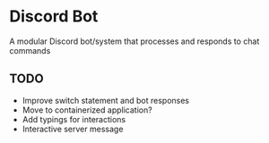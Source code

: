 # Discord Bot
A modular Discord bot/system that processes and responds to chat commands

## TODO
* Improve switch statement and bot responses
* Move to containerized application?
* Add typings for interactions
* Interactive server message